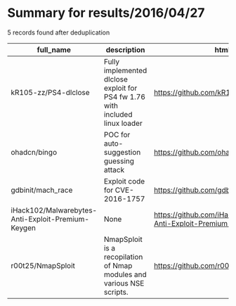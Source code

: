 
# Summary for results/2016/04/27
    
5 records found after deduplication

| full_name | description | html_url | matched_list | matched_count | pushed_at | size | stargazers_count | language | forks_count | vul_ids |
|---------------------------------------------------|------------------------------------------------------------------------------|----------------------------------------------------------------------|----------------|-----------------|---------------------------|--------|--------------------|------------|---------------|-------------------|
| kR105-zz/PS4-dlclose | Fully implemented dlclose exploit for PS4 fw 1.76 with included linux loader | https://github.com/kR105-zz/PS4-dlclose | ['exploit'] | 1 | 2016-04-27 21:24:36+00:00 | 16 | 93 | C | 37 | [] |
| ohadcn/bingo | POC for auto-suggestion guessing attack | https://github.com/ohadcn/bingo | ['attack poc'] | 1 | 2016-04-27 19:33:03+00:00 | 9 | 1 | Python | 2 | [] |
| gdbinit/mach_race | Exploit code for CVE-2016-1757 | https://github.com/gdbinit/mach_race | ['exploit'] | 1 | 2016-04-27 14:07:43+00:00 | 19 | 80 | C | 23 | ['CVE-2016-1757'] |
| iHack102/Malwarebytes-Anti-Exploit-Premium-Keygen | None | https://github.com/iHack102/Malwarebytes-Anti-Exploit-Premium-Keygen | ['exploit'] | 1 | 2016-04-27 17:05:23+00:00 | 27 | 0 | | 1 | [] |
| r00t25/NmapSploit | NmapSploit is a recopilation of Nmap modules and various NSE scripts. | https://github.com/r00t25/NmapSploit | ['sploit'] | 1 | 2016-04-27 22:18:45+00:00 | 23 | 7 | Shell | 5 | [] |
